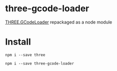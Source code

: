 # three-gcode-loader

[THREE.GCodeLoader](https://threejs.org/examples/js/loaders/GCodeLoader.js) repackaged as a node module


# Install

`npm i --save three`

`npm i --save three-gcode-loader`
